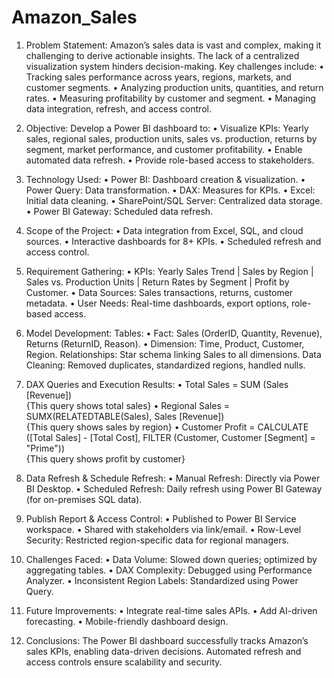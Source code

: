 # Amazon_Sales

1. Problem Statement:
Amazon’s sales data is vast and complex, making it challenging to derive actionable insights. The lack of a centralized visualization system hinders decision-making. Key challenges include:
•	Tracking sales performance across years, regions, markets, and customer segments.
•	Analyzing production units, quantities, and return rates. 
•	Measuring profitability by customer and segment. 
•	Managing data integration, refresh, and access control.

2. Objective:
Develop a Power BI dashboard to: 
•	Visualize KPIs: Yearly sales, regional sales, production units, sales vs. production, returns by segment, market performance, and customer profitability. 
•	Enable automated data refresh. 
•	Provide role-based access to stakeholders.

4. Technology Used:
•	Power BI: Dashboard creation & visualization. 
•	Power Query: Data transformation. 
•	DAX: Measures for KPIs. 
•	Excel: Initial data cleaning. 
•	SharePoint/SQL Server: Centralized data storage. 
•	Power BI Gateway: Scheduled data refresh.

6. Scope of the Project:
•	Data integration from Excel, SQL, and cloud sources. 
•	Interactive dashboards for 8+ KPIs. 
•	Scheduled refresh and access control.

8. Requirement Gathering:
•	KPIs: Yearly Sales Trend | Sales by Region | Sales vs. Production Units | Return Rates by Segment | Profit by Customer. 
•	Data Sources: Sales transactions, returns, customer metadata. 
•	User Needs: Real-time dashboards, export options, role-based access.

9. Model Development:
Tables:
•	Fact: Sales (OrderID, Quantity, Revenue), Returns (ReturnID, Reason). 
•	Dimension: Time, Product, Customer, Region. 
Relationships: Star schema linking Sales to all dimensions. 
Data Cleaning: Removed duplicates, standardized regions, handled nulls.

11. DAX Queries and Execution Results:
•	Total Sales = SUM (Sales [Revenue])  
{This query shows total sales}
•	Regional Sales = SUMX(RELATEDTABLE(Sales), Sales [Revenue])  
{This query shows sales by region}
•	Customer Profit = CALCULATE ([Total Sales] - [Total Cost], FILTER (Customer, Customer [Segment] = "Prime"))  
{This query shows profit by customer}

13. Data Refresh & Schedule Refresh:
•	Manual Refresh: Directly via Power BI Desktop. 
•	Scheduled Refresh: Daily refresh using Power BI Gateway (for on-premises SQL data).

15. Publish Report & Access Control:
•	Published to Power BI Service workspace. 
•	Shared with stakeholders via link/email. 
•	Row-Level Security: Restricted region-specific data for regional managers.

17. Challenges Faced:
•	Data Volume: Slowed down queries; optimized by aggregating tables. 
•	DAX Complexity: Debugged using Performance Analyzer. 
•	Inconsistent Region Labels: Standardized using Power Query.

19. Future Improvements:
•	Integrate real-time sales APIs. 
•	Add AI-driven forecasting. 
•	Mobile-friendly dashboard design.

21. Conclusions:
The Power BI dashboard successfully tracks Amazon’s sales KPIs, enabling data-driven decisions. Automated refresh and access controls ensure scalability and security.





